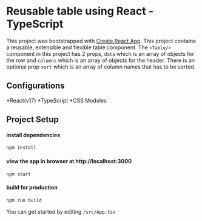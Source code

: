 # Reusable table using React - TypeScript

This project was bootstrapped with [Create React App](https://github.com/facebook/create-react-app).
This project contains a reusable, extensible and flexible table component.
The `<Table/>` component in this project has 2 props, `data` which is an array of objects for the row and `columns` which is an array of objects for the header. There is an optional prop `sort` which is an array of column names that has to be sorted.


## Configurations
*React(v17)
*TypeScript
*CSS Modules

## Project Setup

#### install dependencies

```
npm install
```
             
#### view the app in browser at http://localhost:3000
```
npm start
```

#### build for production
```
npm run build
```

You can get started by editing ```/src/App.tsx```

